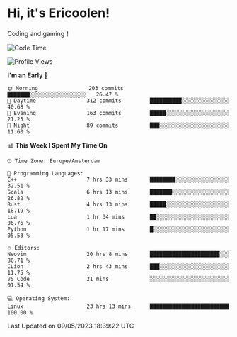 # Hi, it's Ericoolen!
Coding and gaming！

<!--START_SECTION:waka-->
![Code Time](http://img.shields.io/badge/Code%20Time-790%20hrs%2039%20mins-blue)

![Profile Views](http://img.shields.io/badge/Profile%20Views-0-blue)

**I'm an Early 🐤** 

```text
🌞 Morning                203 commits         ███████░░░░░░░░░░░░░░░░░░   26.47 % 
🌆 Daytime                312 commits         ██████████░░░░░░░░░░░░░░░   40.68 % 
🌃 Evening                163 commits         █████░░░░░░░░░░░░░░░░░░░░   21.25 % 
🌙 Night                  89 commits          ███░░░░░░░░░░░░░░░░░░░░░░   11.60 % 
```


📊 **This Week I Spent My Time On** 

```text
🕑︎ Time Zone: Europe/Amsterdam

💬 Programming Languages: 
C++                      7 hrs 33 mins       ████████░░░░░░░░░░░░░░░░░   32.51 % 
Scala                    6 hrs 13 mins       ███████░░░░░░░░░░░░░░░░░░   26.82 % 
Rust                     4 hrs 13 mins       █████░░░░░░░░░░░░░░░░░░░░   18.19 % 
Lua                      1 hr 34 mins        ██░░░░░░░░░░░░░░░░░░░░░░░   06.76 % 
Python                   1 hr 17 mins        █░░░░░░░░░░░░░░░░░░░░░░░░   05.53 % 

🔥 Editors: 
Neovim                   20 hrs 8 mins       ██████████████████████░░░   86.71 % 
CLion                    2 hrs 43 mins       ███░░░░░░░░░░░░░░░░░░░░░░   11.75 % 
VS Code                  21 mins             ░░░░░░░░░░░░░░░░░░░░░░░░░   01.54 % 

💻 Operating System: 
Linux                    23 hrs 13 mins      █████████████████████████   100.00 % 
```


 Last Updated on 09/05/2023 18:39:22 UTC
<!--END_SECTION:waka-->

